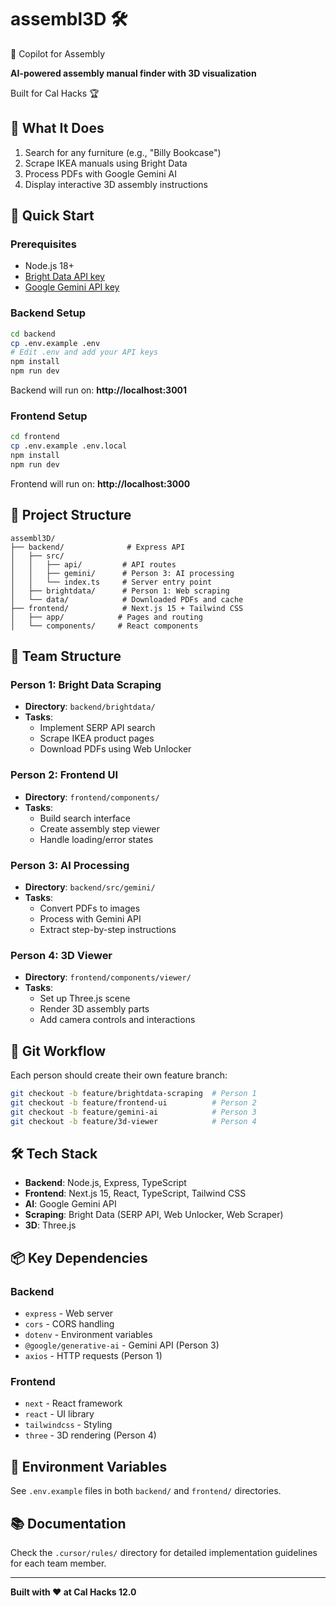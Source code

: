 # assembl3D 🛠️

🚀 Copilot for Assembly

**AI-powered assembly manual finder with 3D visualization**

Built for Cal Hacks 🏆

## 🎯 What It Does

1. Search for any furniture (e.g., "Billy Bookcase")
2. Scrape IKEA manuals using Bright Data
3. Process PDFs with Google Gemini AI
4. Display interactive 3D assembly instructions

## 🚀 Quick Start

### Prerequisites
- Node.js 18+
- [Bright Data API key](https://brightdata.com)
- [Google Gemini API key](https://ai.google.dev)

### Backend Setup
```bash
cd backend
cp .env.example .env
# Edit .env and add your API keys
npm install
npm run dev
```

Backend will run on: **http://localhost:3001**

### Frontend Setup
```bash
cd frontend
cp .env.example .env.local
npm install
npm run dev
```

Frontend will run on: **http://localhost:3000**

## 📁 Project Structure

```
assembl3D/
├── backend/              # Express API
│   ├── src/
│   │   ├── api/         # API routes
│   │   ├── gemini/      # Person 3: AI processing
│   │   └── index.ts     # Server entry point
│   ├── brightdata/      # Person 1: Web scraping
│   └── data/            # Downloaded PDFs and cache
├── frontend/            # Next.js 15 + Tailwind CSS
│   ├── app/            # Pages and routing
│   └── components/     # React components
```

## 👥 Team Structure

### Person 1: Bright Data Scraping
- **Directory**: `backend/brightdata/`
- **Tasks**:
  - Implement SERP API search
  - Scrape IKEA product pages
  - Download PDFs using Web Unlocker

### Person 2: Frontend UI
- **Directory**: `frontend/components/`
- **Tasks**:
  - Build search interface
  - Create assembly step viewer
  - Handle loading/error states

### Person 3: AI Processing
- **Directory**: `backend/src/gemini/`
- **Tasks**:
  - Convert PDFs to images
  - Process with Gemini API
  - Extract step-by-step instructions

### Person 4: 3D Viewer
- **Directory**: `frontend/components/viewer/`
- **Tasks**:
  - Set up Three.js scene
  - Render 3D assembly parts
  - Add camera controls and interactions

## 🔀 Git Workflow

Each person should create their own feature branch:

```bash
git checkout -b feature/brightdata-scraping  # Person 1
git checkout -b feature/frontend-ui          # Person 2
git checkout -b feature/gemini-ai            # Person 3
git checkout -b feature/3d-viewer            # Person 4
```

## 🛠️ Tech Stack

- **Backend**: Node.js, Express, TypeScript
- **Frontend**: Next.js 15, React, TypeScript, Tailwind CSS
- **AI**: Google Gemini API
- **Scraping**: Bright Data (SERP API, Web Unlocker, Web Scraper)
- **3D**: Three.js

## 📦 Key Dependencies

### Backend
- `express` - Web server
- `cors` - CORS handling
- `dotenv` - Environment variables
- `@google/generative-ai` - Gemini API (Person 3)
- `axios` - HTTP requests (Person 1)

### Frontend
- `next` - React framework
- `react` - UI library
- `tailwindcss` - Styling
- `three` - 3D rendering (Person 4)

## 🔑 Environment Variables

See `.env.example` files in both `backend/` and `frontend/` directories.

## 📚 Documentation

Check the `.cursor/rules/` directory for detailed implementation guidelines for each team member.

---

**Built with ❤️ at Cal Hacks 12.0**
